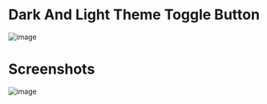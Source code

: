 # Dark And Light Theme Toggle Button

![image](https://user-images.githubusercontent.com/72864817/173788759-01277117-a6cd-4208-8c03-9021bc0a0240.png)

# Screenshots

![image](https://user-images.githubusercontent.com/72864817/174475830-d29fdc00-b670-4875-8d69-5f60bb96c5ff.png)



